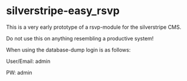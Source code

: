 # silverstripe-easy_rsvp

This is a very early prototype of a rsvp-module for the silverstripe CMS. 

Do not use this on anything resembling a productive system!


When using the database-dump login is as follows: 

User/Email: admin

PW: admin
